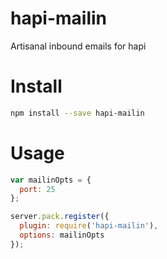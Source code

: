 hapi-mailin
===========

Artisanal inbound emails for hapi

Install
=======

```bash
npm install --save hapi-mailin
```


Usage
=====

```js
var mailinOpts = {
  port: 25
};

server.pack.register({
  plugin: require('hapi-mailin'),
  options: mailinOpts
});
```




